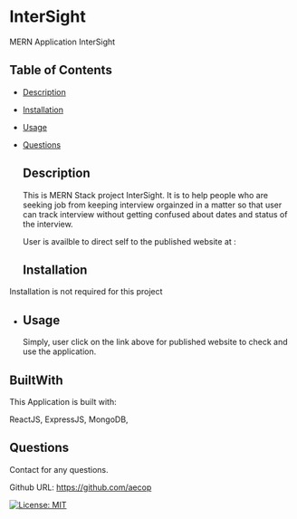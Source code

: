 # InterSight
MERN Application InterSight


## Table of Contents
- [Description](#description)

- [Installation](#installation)

- [Usage](#usage)

- [Questions](#questions)

  ## Description
  This is MERN Stack project InterSight. It is to help people who are seeking job from keeping interview orgainzed in a matter so that user can track interview without getting confused about dates and status of the interview. 

  User is availble to direct self to the published website at :



  ## Installation
 Installation is not required for this project

- ## Usage
  Simply, user click on the link above for published website to check and use the application. 


 ## BuiltWith

 This Application is built with:

 ReactJS,
 ExpressJS,
 MongoDB,
 

  ## Questions

  Contact for any questions.

  Github URL: https://github.com/aecop


  [![License: MIT](https://img.shields.io/badge/License-MIT-blue.svg)](https://opensource.org/licenses/MIT)
